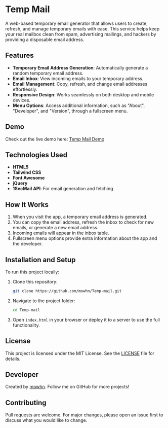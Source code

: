 
# Temp Mail

A web-based temporary email generator that allows users to create, refresh, and manage temporary emails with ease. This service helps keep your real mailbox clean from spam, advertising mailings, and hackers by providing a disposable email address. 

## Features
- **Temporary Email Address Generation**: Automatically generate a random temporary email address.
- **Email Inbox**: View incoming emails to your temporary address.
- **Email Management**: Copy, refresh, and change email addresses effortlessly.
- **Responsive Design**: Works seamlessly on both desktop and mobile devices.
- **Menu Options**: Access additional information, such as "About", "Developer", and "Version", through a fullscreen menu.

## Demo
Check out the live demo here: [Temp Mail Demo](https://mowhn.github.io/Temp-mail/)

## Technologies Used
- **HTML5**
- **Tailwind CSS**
- **Font Awesome**
- **jQuery**
- **1SecMail API**: For email generation and fetching

## How It Works
1. When you visit the app, a temporary email address is generated.
2. You can copy the email address, refresh the inbox to check for new emails, or generate a new email address.
3. Incoming emails will appear in the inbox table.
4. Fullscreen menu options provide extra information about the app and the developer.

## Installation and Setup
To run this project locally:
1. Clone this repository:  
   ```bash
   git clone https://github.com/mowhn/Temp-mail.git
   ```
2. Navigate to the project folder:  
   ```bash
   cd Temp-mail
   ```
3. Open `index.html` in your browser or deploy it to a server to use the full functionality.

## License
This project is licensed under the MIT License. See the [LICENSE](LICENSE) file for details.

## Developer
Created by [mowhn](https://github.com/mowhn). Follow me on GitHub for more projects!

## Contributing
Pull requests are welcome. For major changes, please open an issue first to discuss what you would like to change.
